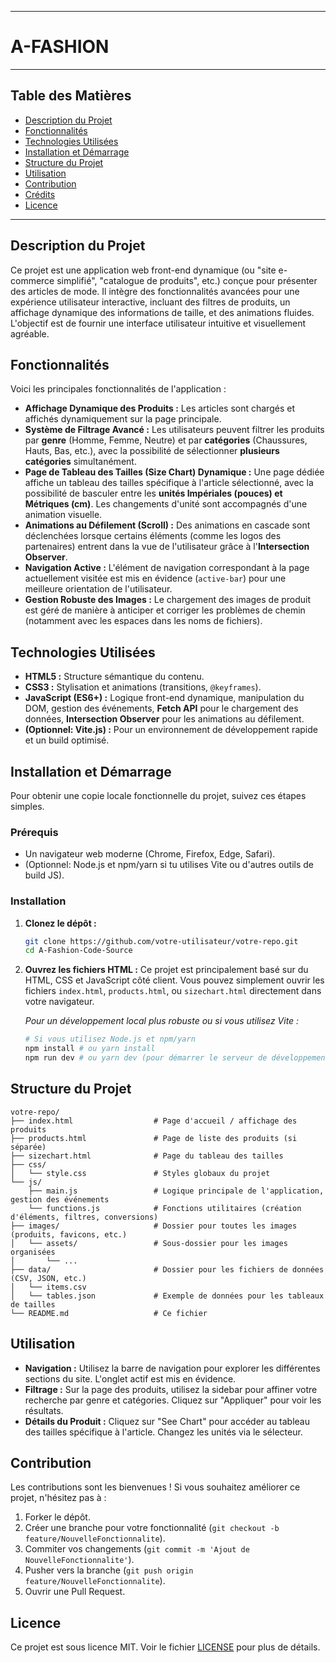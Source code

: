 -----

# A-FASHION

-----

## Table des Matières

  - [Description du Projet](https://www.google.com/search?q=%23description-du-projet)
  - [Fonctionnalités](https://www.google.com/search?q=%23fonctionnalit%C3%A9s)
  - [Technologies Utilisées](https://www.google.com/search?q=%23technologies-utilis%C3%A9es)
  - [Installation et Démarrage](https://www.google.com/search?q=%23installation-et-d%C3%A9marrage)
  - [Structure du Projet](https://www.google.com/search?q=%23structure-du-projet)
  - [Utilisation](https://www.google.com/search?q=%23utilisation)
  - [Contribution](https://www.google.com/search?q=%23contribution)
  - [Crédits](https://www.google.com/search?q=%23cr%C3%A9dits)
  - [Licence](https://www.google.com/search?q=%23licence)

-----

## Description du Projet

Ce projet est une application web front-end dynamique (ou "site e-commerce simplifié", "catalogue de produits", etc.) conçue pour présenter des articles de mode. Il intègre des fonctionnalités avancées pour une expérience utilisateur interactive, incluant des filtres de produits, un affichage dynamique des informations de taille, et des animations fluides. L'objectif est de fournir une interface utilisateur intuitive et visuellement agréable.

## Fonctionnalités

Voici les principales fonctionnalités de l'application :

  * **Affichage Dynamique des Produits :** Les articles sont chargés et affichés dynamiquement sur la page principale.
  * **Système de Filtrage Avancé :** Les utilisateurs peuvent filtrer les produits par **genre** (Homme, Femme, Neutre) et par **catégories** (Chaussures, Hauts, Bas, etc.), avec la possibilité de sélectionner **plusieurs catégories** simultanément.
  * **Page de Tableau des Tailles (Size Chart) Dynamique :** Une page dédiée affiche un tableau des tailles spécifique à l'article sélectionné, avec la possibilité de basculer entre les **unités Impériales (pouces) et Métriques (cm)**. Les changements d'unité sont accompagnés d'une animation visuelle.
  * **Animations au Défilement (Scroll) :** Des animations en cascade sont déclenchées lorsque certains éléments (comme les logos des partenaires) entrent dans la vue de l'utilisateur grâce à l'**Intersection Observer**.
  * **Navigation Active :** L'élément de navigation correspondant à la page actuellement visitée est mis en évidence (`active-bar`) pour une meilleure orientation de l'utilisateur.
  * **Gestion Robuste des Images :** Le chargement des images de produit est géré de manière à anticiper et corriger les problèmes de chemin (notamment avec les espaces dans les noms de fichiers).

## Technologies Utilisées

  * **HTML5 :** Structure sémantique du contenu.
  * **CSS3 :** Stylisation et animations (transitions, `@keyframes`).
  * **JavaScript (ES6+) :** Logique front-end dynamique, manipulation du DOM, gestion des événements, **Fetch API** pour le chargement des données, **Intersection Observer** pour les animations au défilement.
  * **(Optionnel: Vite.js) :** Pour un environnement de développement rapide et un build optimisé.

## Installation et Démarrage

Pour obtenir une copie locale fonctionnelle du projet, suivez ces étapes simples.

### Prérequis

  * Un navigateur web moderne (Chrome, Firefox, Edge, Safari).
  * (Optionnel: Node.js et npm/yarn si tu utilises Vite ou d'autres outils de build JS).

### Installation

1.  **Clonez le dépôt :**

    ```bash
    git clone https://github.com/votre-utilisateur/votre-repo.git
    cd A-Fashion-Code-Source
    ```

2.  **Ouvrez les fichiers HTML :**
    Ce projet est principalement basé sur du HTML, CSS et JavaScript côté client. Vous pouvez simplement ouvrir les fichiers `index.html`, `products.html`, ou `sizechart.html` directement dans votre navigateur.

    *Pour un développement local plus robuste ou si vous utilisez Vite :*

    ```bash
    # Si vous utilisez Node.js et npm/yarn
    npm install # ou yarn install
    npm run dev # ou yarn dev (pour démarrer le serveur de développement Vite)
    ```

## Structure du Projet

```
votre-repo/
├── index.html                  # Page d'accueil / affichage des produits
├── products.html               # Page de liste des produits (si séparée)
├── sizechart.html              # Page du tableau des tailles
├── css/
│   └── style.css               # Styles globaux du projet
└── js/
    ├── main.js                 # Logique principale de l'application, gestion des événements
    └── functions.js            # Fonctions utilitaires (création d'éléments, filtres, conversions)
├── images/                     # Dossier pour toutes les images (produits, favicons, etc.)
│   └── assets/                 # Sous-dossier pour les images organisées
│       └── ...
├── data/                       # Dossier pour les fichiers de données (CSV, JSON, etc.)
│   └── items.csv
│   └── tables.json             # Exemple de données pour les tableaux de tailles
└── README.md                   # Ce fichier
```

## Utilisation

  * **Navigation :** Utilisez la barre de navigation pour explorer les différentes sections du site. L'onglet actif est mis en évidence.
  * **Filtrage :** Sur la page des produits, utilisez la sidebar pour affiner votre recherche par genre et catégories. Cliquez sur "Appliquer" pour voir les résultats.
  * **Détails du Produit :** Cliquez sur "See Chart" pour accéder au tableau des tailles spécifique à l'article. Changez les unités via le sélecteur.

## Contribution

Les contributions sont les bienvenues \! Si vous souhaitez améliorer ce projet, n'hésitez pas à :

1.  Forker le dépôt.
2.  Créer une branche pour votre fonctionnalité (`git checkout -b feature/NouvelleFonctionnalite`).
3.  Commiter vos changements (`git commit -m 'Ajout de NouvelleFonctionnalite'`).
4.  Pusher vers la branche (`git push origin feature/NouvelleFonctionnalite`).
5.  Ouvrir une Pull Request.

## Licence

Ce projet est sous licence MIT. Voir le fichier [LICENSE](https://www.google.com/search?q=LICENSE) pour plus de détails.
